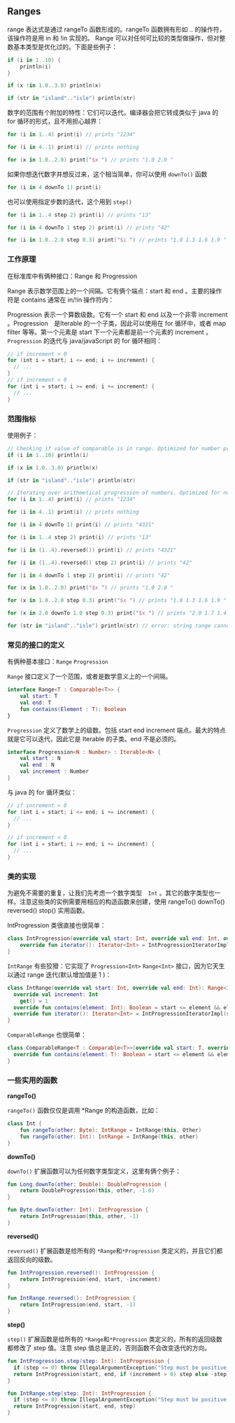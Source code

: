 ## Ranges
range 表达式是通过 rangeTo 函数形成的。rangeTo 函数拥有形如 .. 的操作符，该操作符是用 in 和 !in 实现的。 Range 可以对任何可比较的类型做操作，但对整数基本类型是优化过的。下面是些例子：

```kotlin
if (i in 1..10) {
	println(i)
}

if (x !in 1.0..3.0) println(x)

if (str in "island".."isle") println(str)
```

数字的范围有个附加的特性：它们可以迭代。编译器会把它转成类似于 java 的 for 循环的形式，且不用担心越界：

```kotlin
for (i in 1..4) print(i) // prints "1234"

for (i in 4..1) print(i) // prints nothing

for (x in 1.0..2.0) print("$x ") // prints "1.0 2.0 "
```

如果你想迭代数字并想反过来，这个相当简单，你可以使用 `downTo()` 函数

```kotlin
for (i in 4 downTo 1) print(i)
```

也可以使用指定步数的迭代，这个用到 `step()` 

```kotlin
for (i in 1..4 step 2) print(i) // prints "13"

for (i in 4 downTo 1 step 2) print(i) // prints "42"

for (i in 1.0..2.0 step 0.3) print("$i ") // prints "1.0 1.3 1.6 1.9 "
```

### 工作原理
在标准库中有俩种接口：Range<T> 和 Progression<N>

Range<T> 表示数学范围上的一个间隔。它有俩个端点：start 和 end 。主要的操作符是 contains 通常在 in/!in 操作符内：

Progression<N> 表示一个算数级数。它有一个 start 和 end 以及一个非零 increment 。Progression<N>　是Iterable<N> 的一个子类，因此可以使用在 for 循环中，或者 map filter 等等。第一个元素是 start 下一个元素都是前一个元素的 increment 。`Progression` 的迭代与 java/javaScript 的 for 循环相同：

```kotlin
// if increment > 0
for (int i = start; i <= end; i += increment) {
  // ...
}
// if increment < 0
for (int i = start; i >= end; i += increment) {
  // ...
}
```

### 范围指标
使用例子：

```kotlin
// Checking if value of comparable is in range. Optimized for number primitives.
if (i in 1..10) println(i)

if (x in 1.0..3.0) println(x)

if (str in "island".."isle") println(str)

// Iterating over arithmetical progression of numbers. Optimized for number primitives (as indexed for-loop in Java).
for (i in 1..4) print(i) // prints "1234"

for (i in 4..1) print(i) // prints nothing

for (i in 4 downTo 1) print(i) // prints "4321"

for (i in 1..4 step 2) print(i) // prints "13"

for (i in (1..4).reversed()) print(i) // prints "4321"

for (i in (1..4).reversed() step 2) print(i) // prints "42"

for (i in 4 downTo 1 step 2) print(i) // prints "42"

for (x in 1.0..2.0) print("$x ") // prints "1.0 2.0 "

for (x in 1.0..2.0 step 0.3) print("$x ") // prints "1.0 1.3 1.6 1.9 "

for (x in 2.0 downTo 1.0 step 0.3) print("$x ") // prints "2.0 1.7 1.4 1.1 "

for (str in "island".."isle") println(str) // error: string range cannot be iterated over
```

### 常见的接口的定义
有俩种基本接口：`Range` `Progression`

`Range` 接口定义了一个范围，或者是数学意义上的一个间隔。

```kotlin
interface Range<T : Comparable<T>> {
	val start: T
	val end: T
	fun contains(Element : T): Boolean
}
```

`Progression` 定义了数学上的级数。包括 start end increment 端点。最大的特点就是它可以迭代，因此它是 Iterable 的子类。end 不是必须的。

```kotlin
interface Progression<N : Number> : Iterable<N> {
	val start : N
	val end : N
	val increment : Number
}
```
与 java 的 for 循环类似：

```kotlin
// if increment > 0
for (int i = start; i <= end; i += increment) {
  // ...
}

// if increment < 0
for (int i = start; i >= end; i += increment) {
  // ...
}
```

### 类的实现
为避免不需要的重复，让我们先考虑一个数字类型　`Int` 。其它的数字类型也一样。注意这些类的实例需要用相应的构造函数来创建，使用 rangeTo() downTo() reversed() stop() 实用函数。

IntProgression 类很直接也很简单：

```kotlin
class IntProgression(override val start: Int, override val end: Int, override val increment: Int ): Progression<Int> {
	override fun iterator(): Iterator<Int> = IntProgressionIteratorImpl(start, end, increment)
}
```

`IntRange` 有些狡猾：它实现了 `Progression<Int>` `Range<Int>` 接口，因为它天生以通过 range 迭代(默认增加值是 1 )：

```kotlin
class IntRange(override val start: Int, override val end: Int): Range<Int>, Progression<Int> {
  override val increment: Int
    get() = 1
  override fun contains(element: Int): Boolean = start <= element && element <= end
  override fun iterator(): Iterator<Int> = IntProgressionIteratorImpl(start, end, increment)
}
```

`ComparableRange` 也很简单：

```kotlin
class ComparableRange<T : Comparable<T>>(override val start: T, override val end: T): Range<T> {
  override fun contains(element: T): Boolean = start <= element && element <= end
}
```

### 一些实用的函数
**rangeTo()**

`rangeTo()` 函数仅仅是调用 *Range 的构造函数，比如：

```kotlin
class Int {
	fun rangeTo(other: Byte): IntRange = IntRange(this, Other)
	fun rangeTo(other: Int): IntRange = IntRange(this, other)
}
```

**downTo()**

`downTo()` 扩展函数可以为任何数字类型定义，这里有俩个例子：

```kotlin
fun Long.downTo(other: Double): DoubleProgression {
	return DoubleProgression(this, other, -1.0)
}

fun Byte.downTo(other: Int): IntProgression {
	return IntProgression(this, other, -1)
}
```

**reversed()**

`reversed()` 扩展函数是给所有的 `*Range`和`*Progression` 类定义的，并且它们都返回反向的级数。

```kotlin
fun IntProgression.reversed(): IntProgression {
	return IntProgression(end, start, -increment)
}

fun IntRange.reversed(): IntProgression {
	return IntProgression(end, start, -1)
}
```
**step()**

`step()` 扩展函数是给所有的 `*Range`和`*Progression` 类定义的，所有的返回级数都修改了 step 值。注意 step 值总是正的，否则函数不会改变迭代的方向。

```kotlin
fun IntProgression.step(step: Int): IntProgression {
  if (step <= 0) throw IllegalArgumentException("Step must be positive, was: $step")
  return IntProgression(start, end, if (increment > 0) step else -step)
}

fun IntRange.step(step: Int): IntProgression {
  if (step <= 0) throw IllegalArgumentException("Step must be positive, was: $step")
  return IntProgression(start, end, step)
}
```
